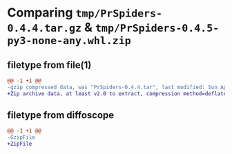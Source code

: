 # Comparing `tmp/PrSpiders-0.4.4.tar.gz` & `tmp/PrSpiders-0.4.5-py3-none-any.whl.zip`

## filetype from file(1)

```diff
@@ -1 +1 @@
-gzip compressed data, was "PrSpiders-0.4.4.tar", last modified: Sun Apr 23 03:23:39 2023, max compression
+Zip archive data, at least v2.0 to extract, compression method=deflate
```

## filetype from diffoscope

```diff
@@ -1 +1 @@
-GzipFile
+ZipFile
```

